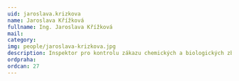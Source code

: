 ```yaml
---
uid: jaroslava.krizkova
name: Jaroslava Křížková
fullname: Ing. Jaroslava Křížková
mail: 
category: 
img: people/jaroslava-krizkova.jpg
description: Inspektor pro kontrolu zákazu chemických a biologických zbraní SÚJB.
ordpraha: 
ordcan: 27
---
```




